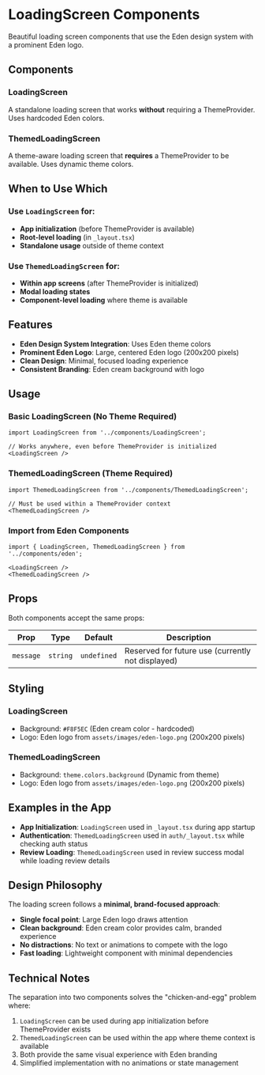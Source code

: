# LoadingScreen Components

Beautiful loading screen components that use the Eden design system with a prominent Eden logo.

## Components

### LoadingScreen
A standalone loading screen that works **without** requiring a ThemeProvider. Uses hardcoded Eden colors.

### ThemedLoadingScreen  
A theme-aware loading screen that **requires** a ThemeProvider to be available. Uses dynamic theme colors.

## When to Use Which

### Use `LoadingScreen` for:
- **App initialization** (before ThemeProvider is available)
- **Root-level loading** (in `_layout.tsx`)
- **Standalone usage** outside of theme context

### Use `ThemedLoadingScreen` for:
- **Within app screens** (after ThemeProvider is initialized)
- **Modal loading states** 
- **Component-level loading** where theme is available

## Features

- **Eden Design System Integration**: Uses Eden theme colors
- **Prominent Eden Logo**: Large, centered Eden logo (200x200 pixels)
- **Clean Design**: Minimal, focused loading experience
- **Consistent Branding**: Eden cream background with logo

## Usage

### Basic LoadingScreen (No Theme Required)
```tsx
import LoadingScreen from '../components/LoadingScreen';

// Works anywhere, even before ThemeProvider is initialized
<LoadingScreen />
```

### ThemedLoadingScreen (Theme Required)
```tsx
import ThemedLoadingScreen from '../components/ThemedLoadingScreen';

// Must be used within a ThemeProvider context
<ThemedLoadingScreen />
```

### Import from Eden Components
```tsx
import { LoadingScreen, ThemedLoadingScreen } from '../components/eden';

<LoadingScreen />
<ThemedLoadingScreen />
```

## Props

Both components accept the same props:

| Prop | Type | Default | Description |
|------|------|---------|-------------|
| `message` | `string` | `undefined` | Reserved for future use (currently not displayed) |

## Styling

### LoadingScreen
- Background: `#F8F5EC` (Eden cream color - hardcoded)
- Logo: Eden logo from `assets/images/eden-logo.png` (200x200 pixels)

### ThemedLoadingScreen  
- Background: `theme.colors.background` (Dynamic from theme)
- Logo: Eden logo from `assets/images/eden-logo.png` (200x200 pixels)

## Examples in the App

- **App Initialization**: `LoadingScreen` used in `_layout.tsx` during app startup
- **Authentication**: `ThemedLoadingScreen` used in `auth/_layout.tsx` while checking auth status
- **Review Loading**: `ThemedLoadingScreen` used in review success modal while loading review details

## Design Philosophy

The loading screen follows a **minimal, brand-focused approach**:
- **Single focal point**: Large Eden logo draws attention
- **Clean background**: Eden cream color provides calm, branded experience
- **No distractions**: No text or animations to compete with the logo
- **Fast loading**: Lightweight component with minimal dependencies

## Technical Notes

The separation into two components solves the "chicken-and-egg" problem where:
1. `LoadingScreen` can be used during app initialization before ThemeProvider exists
2. `ThemedLoadingScreen` can be used within the app where theme context is available
3. Both provide the same visual experience with Eden branding
4. Simplified implementation with no animations or state management 
